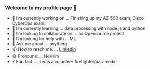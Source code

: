 ### Welcome to my profile page 👋



- 🔭 I’m currently working on ... Finishing up my AZ-500 exam, Cisco CyberOps exam.
- 🌱 I’m currently learning ...  data processing with node.js and python
- 👯 I’m looking to collaborate on ...  an Opensource project 
- 🤔 I’m looking for help with ... ML 
- 💬 Ask me about ... anything
- 📫 How to reach me: ... [Linkedin](https://www.linkedin.com/in/ir4engineer/)
- 😄 Pronouns: ... He/Him
- ⚡ Fun fact: ... I was a volunteer firefighter/paramedic

